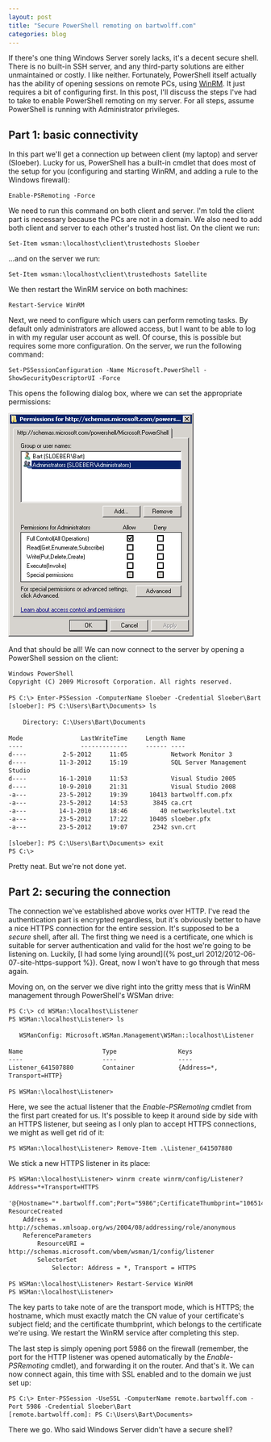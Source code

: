 ```yaml
---
layout: post
title: "Secure PowerShell remoting on bartwolff.com"
categories: blog
---
```


If there's one thing Windows Server sorely lacks, it's a decent secure shell. There is no built-in SSH server, and any third-party solutions are either unmaintained or costly. I like neither. Fortunately, PowerShell itself actually has the ability of opening sessions on remote PCs, using [WinRM](http://msdn.microsoft.com/en-us/library/windows/desktop/aa384426%28v=vs.85%29.aspx). It just requires a bit of configuring first. In this post, I'll discuss the steps I've had to take to enable PowerShell remoting on my server. For all steps, assume PowerShell is running with Administrator privileges.

## Part 1: basic connectivity

In this part we'll get a connection up between client (my laptop) and server (Sloeber). Lucky for us, PowerShell has a built-in cmdlet that does most of the setup for you (configuring and starting WinRM, and adding a rule to the Windows firewall):

    Enable-PSRemoting -Force

We need to run this command on both client and server. I'm told the client part is necessary because the PCs are not in a domain. We also need to add both client and server to each other's trusted host list. On the client we run:

    Set-Item wsman:\localhost\client\trustedhosts Sloeber

...and on the server we run:

    Set-Item wsman:\localhost\client\trustedhosts Satellite

We then restart the WinRM service on both machines:

    Restart-Service WinRM

Next, we need to configure which users can perform remoting tasks. By default only administrators are allowed access, but I want to be able to log in with my regular user account as well. Of course, this is possible but requires some more configuration. On the server, we run the following command:

    Set-PSSessionConfiguration -Name Microsoft.PowerShell -ShowSecurityDescriptorUI -Force

This opens the following dialog box, where we can set the appropriate permissions:

![PowerShell remote permissions](/assets/img/blog/2012/10/PowerShell-remote-permissions.png)

And that should be all! We can now connect to the server by opening a PowerShell session on the client:

    Windows PowerShell
    Copyright (C) 2009 Microsoft Corporation. All rights reserved.

    PS C:\> Enter-PSSession -ComputerName Sloeber -Credential Sloeber\Bart
    [sloeber]: PS C:\Users\Bart\Documents> ls

        Directory: C:\Users\Bart\Documents

    Mode                LastWriteTime     Length Name
    ----                -------------     ------ ----
    d----          2-5-2012     11:05            Network Monitor 3
    d----         11-3-2012     15:19            SQL Server Management Studio
    d----         16-1-2010     11:53            Visual Studio 2005
    d----         10-9-2010     21:31            Visual Studio 2008
    -a---         23-5-2012     19:39      10413 bartwolff.com.pfx
    -a---         23-5-2012     14:53       3845 ca.crt
    -a---         14-1-2010     18:46         40 netwerksleutel.txt
    -a---         23-5-2012     17:22      10405 sloeber.pfx
    -a---         23-5-2012     19:07       2342 svn.crt

    [sloeber]: PS C:\Users\Bart\Documents> exit
    PS C:\>

Pretty neat. But we're not done yet.

## Part 2: securing the connection

The connection we've established above works over HTTP. I've read the authentication part is encrypted regardless, but it's obviously better to have a nice HTTPS connection for the entire session. It's supposed to be a _secure_ shell, after all. The first thing we need is a certificate, one which is suitable for server authentication and valid for the host we're going to be listening on. Luckily, [I had some lying around]({% post_url 2012/2012-06-07-site-https-support %}). Great, now I won't have to go through that mess again.

Moving on, on the server we dive right into the gritty mess that is WinRM management through PowerShell's WSMan drive:

    PS C:\> cd WSMan:\localhost\Listener
    PS WSMan:\localhost\Listener> ls

       WSManConfig: Microsoft.WSMan.Management\WSMan::localhost\Listener

    Name                      Type                 Keys
    ----                      ----                 ----
    Listener_641507880        Container            {Address=*, Transport=HTTP}

    PS WSMan:\localhost\Listener>

Here, we see the actual listener that the _Enable-PSRemoting_ cmdlet from the first part created for us. It's possible to keep it around side by side with an HTTPS listener, but seeing as I only plan to accept HTTPS connections, we might as well get rid of it:

    PS WSMan:\localhost\Listener> Remove-Item .\Listener_641507880

We stick a new HTTPS listener in its place:

    PS WSMan:\localhost\Listener> winrm create winrm/config/Listener?Address=*+Transport=HTTPS
    		'@{Hostname="*.bartwolff.com";Port="5986";CertificateThumbprint="106514..."}'
    ResourceCreated
        Address = http://schemas.xmlsoap.org/ws/2004/08/addressing/role/anonymous
        ReferenceParameters
            ResourceURI = http://schemas.microsoft.com/wbem/wsman/1/config/listener
            SelectorSet
                Selector: Address = *, Transport = HTTPS

    PS WSMan:\localhost\Listener> Restart-Service WinRM
    PS WSMan:\localhost\Listener>

The key parts to take note of are the transport mode, which is HTTPS; the hostname, which must exactly match the CN value of your certificate's subject field; and the certificate thumbprint, which belongs to the certificate we're using. We restart the WinRM service after completing this step.

The last step is simply opening port 5986 on the firewall (remember, the port for the HTTP listener was opened automatically by the _Enable-PSRemoting_ cmdlet), and forwarding it on the router. And that's it. We can now connect again, this time with SSL enabled and to the domain we just set up:

    PS C:\> Enter-PSSession -UseSSL -ComputerName remote.bartwolff.com -Port 5986 -Credential Sloeber\Bart
    [remote.bartwolff.com]: PS C:\Users\Bart\Documents>

There we go. Who said Windows Server didn't have a secure shell?
